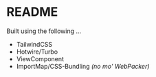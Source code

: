 # README

Built using the following ...

- TailwindCSS
- Hotwire/Turbo
- ViewComponent
- ImportMap/CSS-Bundling _(no mo' WebPacker)_
